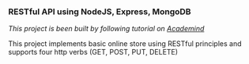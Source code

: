 ### RESTful API using NodeJS, Express, MongoDB

*This project is been built by following tutorial on [Academind](https://www.youtube.com/watch?v=0oXYLzuucwE&list=PL55RiY5tL51q4D-B63KBnygU6opNPFk_q)*

This project implements basic online store using RESTful principles and supports four http verbs (GET, POST, PUT, DELETE)
